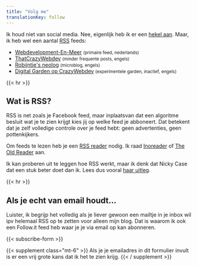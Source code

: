 ```yaml
---
title: "Volg me"
translationKey: follow
---
```


Ik houd niet van social media. Nee, eigenlijk heb ik er een [hekel aan](https://blog.geheimesite.nl/2021/12/social-media-wat-moeten-we-er-mee-aan.html). Maar, ik heb wel een aantal [RSS](https://en.wikipedia.org/wiki/RSS) feeds:

-   [Webdevelopment-En-Meer](https://blog.geheimesite.nl/index.xml) <small>(primaire feed, nederlands)</small>
-   [ThatCrazyWebdev](https://blog.geheimesite.nl/en/index.xml) <small>(minder frequente posts, engels)</small>
-   [Robijntje's neolog](https://micro.geheimesite.nl/feed) <small>(microblog, engels)</small>
-   [Digital Garden op CrazyWebdev](https://blog.geheimesite.nl/en/notes/index.xml) <small>(experimentele garden, inactief, engels)</small>

{{< hr >}}

## Wat is RSS?

RSS is net zoals je Facebook feed, maar inplaatsvan dat een algoritme besluit wat je te zien krijgt kies jij op welke feed je abboneert. Dat betekent dat je zelf volledige controle over je feed hebt: geen advertenties, geen pottenkijkers.

Om feeds te lezen heb je een [RSS reader](https://en.wikipedia.org/wiki/News_aggregator) nodig. Ik raad [Inoreader](https://inoreader.com) of [The Old Reader](https://theoldreader.com) aan.

Ik kan proberen uit te leggen hoe RSS werkt, maar ik denk dat Nicky Case dat een stuk beter doet dan ik. Lees dus vooral [haar uitleg](https://ncase.me/rss).

{{< hr >}}

## Als je **echt** van email houdt...

Luister, ik begrijp het volledig als je liever gewoon een mailtje in je inbox wil ipv helemaal RSS op te zetten voor alleen mijn blog. Dat is waarom ik ook een Follow.it feed heb waar je je via email op kan abonneren.

{{< subscribe-form >}}

{{< supplement class="mt-6" >}}
Als je je emailadres in dit formulier invult is er een vrij grote kans dat ik het te zien krijg.
{{< / supplement >}}
